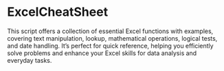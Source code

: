 # ExcelCheatSheet
This script offers a collection of essential Excel functions with examples, covering text manipulation, lookup, mathematical operations, logical tests, and date handling. It’s perfect for quick reference, helping you efficiently solve problems and enhance your Excel skills for data analysis and everyday tasks.
